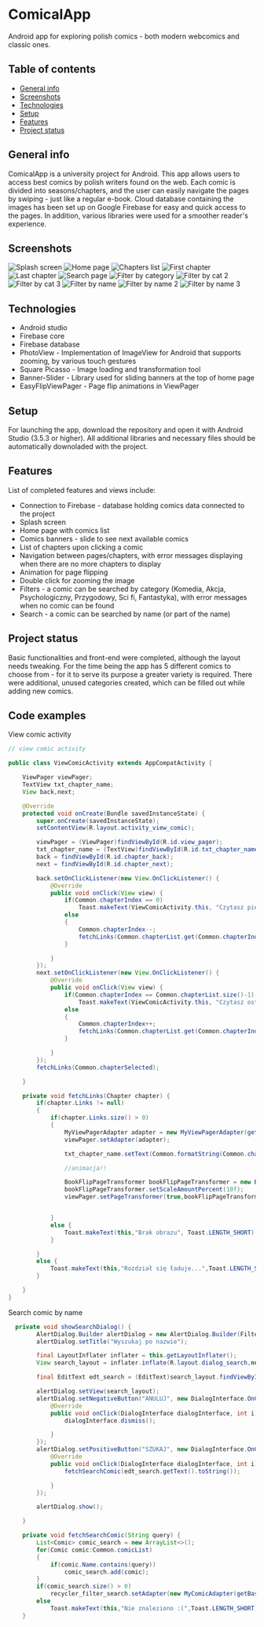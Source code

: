# ComicalApp
Android app for exploring polish comics - both modern webcomics and classic ones.

## Table of contents
* [General info](#general-info)
* [Screenshots](#screenshots)
* [Technologies](#technologies)
* [Setup](#setup)
* [Features](#features)
* [Project status](#project-status)

## General info


ComicalApp is a university project for Android. This app allows users to access best comics by polish writers found on the web. Each comic is divided into seasons/chapters, and the user can easily navigate the pages by swiping - just like a regular e-book. Cloud database containing the images has been set up on Google Firebase for easy and quick access to the pages. In addition, various libraries were used for a smoother reader's experience.

## Screenshots

![Splash screen](./screenshots/1.png)
![Home page](./screenshots/2.png)
![Chapters list](./screenshots/13.png)
![First chapter](./screenshots/3.png)
![Last chapter](./screenshots/4.png)
![Search page](./screenshots/5.png)
![Filter by category](./screenshots/6.png)
![Filter by cat 2](./screenshots/7.png)
![Filter by cat 3](./screenshots/8.png)
![Filter by name](./screenshots/9.png)
![Filter by name 2](./screenshots/10.png)
![Filter by name 3](./screenshots/11.png)

## Technologies

* Android studio
* Firebase core
* Firebase database
* PhotoView - Implementation of ImageView for Android that supports zooming, by various touch gestures
* Square Picasso - Image loading and transformation tool 
* Banner-Slider - Library used for sliding banners at the top of home page
* EasyFlipViewPager - Page flip animations in ViewPager 

## Setup 

For launching the app, download the repository and open it with Android Studio (3.5.3 or higher). All additional libraries and necessary files should be automatically downoladed with the project.

## Features 
List of completed features and views include: 

* Connection to Firebase - database holding comics data connected to the project
* Splash screen
* Home page with comics list
* Comics banners - slide to see next available comics
* List of chapters upon clicking a comic
* Navigation between pages/chapters, with error messages displaying when there are no more chapters to display
* Animation for page flipping
* Double click for zooming the image
* Filters - a comic can be searched by category (Komedia, Akcja, Psychologiczny, Przygodowy, Sci fi, Fantastyka), with error messages when no comic can be found
* Search - a comic can be searched by name (or part of the name)


## Project status

Basic functionalities and front-end were completed, although the layout needs tweaking. For the time being the app has 5 different comics to choose from - for it to serve its purpose a greater variety is required. There were additional, unused categories created, which can be filled out while adding new comics.  

## Code examples

View comic activity

```java
// view comic activity

public class ViewComicActivity extends AppCompatActivity {

    ViewPager viewPager;
    TextView txt_chapter_name;
    View back,next;

    @Override
    protected void onCreate(Bundle savedInstanceState) {
        super.onCreate(savedInstanceState);
        setContentView(R.layout.activity_view_comic);

        viewPager = (ViewPager)findViewById(R.id.view_pager);
        txt_chapter_name = (TextView)findViewById(R.id.txt_chapter_name);
        back = findViewById(R.id.chapter_back);
        next = findViewById(R.id.chapter_next);

        back.setOnClickListener(new View.OnClickListener() {
            @Override
            public void onClick(View view) {
                if(Common.chapterIndex == 0)
                    Toast.makeText(ViewComicActivity.this, "Czytasz pierwszy rozdzial", Toast.LENGTH_SHORT).show();
                else
                {
                    Common.chapterIndex--;
                    fetchLinks(Common.chapterList.get(Common.chapterIndex));
                }

            }
        });
        next.setOnClickListener(new View.OnClickListener() {
            @Override
            public void onClick(View view) {
                if(Common.chapterIndex == Common.chapterList.size()-1)
                    Toast.makeText(ViewComicActivity.this, "Czytasz ostatni rozdzial", Toast.LENGTH_SHORT).show();
                else
                {
                    Common.chapterIndex++;
                    fetchLinks(Common.chapterList.get(Common.chapterIndex));
                }

            }
        });
        fetchLinks(Common.chapterSelected);

    }

    private void fetchLinks(Chapter chapter) {
        if(chapter.Links != null)
        {
            if(chapter.Links.size() > 0)
            {
                MyViewPagerAdapter adapter = new MyViewPagerAdapter(getBaseContext(),chapter.Links);
                viewPager.setAdapter(adapter);

                txt_chapter_name.setText(Common.formatString(Common.chapterSelected.Name));

                //animacja!!

                BookFlipPageTransformer bookFlipPageTransformer = new BookFlipPageTransformer();
                bookFlipPageTransformer.setScaleAmountPercent(10f);
                viewPager.setPageTransformer(true,bookFlipPageTransformer);


            }
            else {
                Toast.makeText(this,"Brak obrazu", Toast.LENGTH_SHORT).show();
            }

        }
        else {
            Toast.makeText(this,"Rozdział się ładuje...",Toast.LENGTH_SHORT).show();
        }

    }
}
```

Search comic by name
```java
  private void showSearchDialog() {
        AlertDialog.Builder alertDialog = new AlertDialog.Builder(FilterSearchActivity.this);
        alertDialog.setTitle("Wyszukaj po nazwie");

        final LayoutInflater inflater = this.getLayoutInflater();
        View search_layout = inflater.inflate(R.layout.dialog_search,null);

        final EditText edt_search = (EditText)search_layout.findViewById(R.id.edt_search);

        alertDialog.setView(search_layout);
        alertDialog.setNegativeButton("ANULUJ", new DialogInterface.OnClickListener() {
            @Override
            public void onClick(DialogInterface dialogInterface, int i) {
                dialogInterface.dismiss();

            }
        });
        alertDialog.setPositiveButton("SZUKAJ", new DialogInterface.OnClickListener() {
            @Override
            public void onClick(DialogInterface dialogInterface, int i) {
                fetchSearchComic(edt_search.getText().toString());

            }
        });

        alertDialog.show();

    }

    private void fetchSearchComic(String query) {
        List<Comic> comic_search = new ArrayList<>();
        for(Comic comic:Common.comicList)
        {
            if(comic.Name.contains(query))
                comic_search.add(comic);
        }
        if(comic_search.size() > 0)
            recycler_filter_search.setAdapter(new MyComicAdapter(getBaseContext(),comic_search));
        else
            Toast.makeText(this,"Nie znaleziono :(",Toast.LENGTH_SHORT).show();
    }
```




